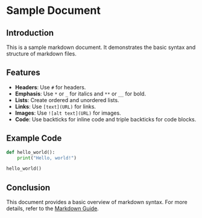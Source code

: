 # Sample Document

## Introduction

This is a sample markdown document. It demonstrates the basic syntax and structure of markdown files.

## Features

- **Headers**: Use `#` for headers.
- **Emphasis**: Use `*` or `_` for italics and `**` or `__` for bold.
- **Lists**: Create ordered and unordered lists.
- **Links**: Use `[text](URL)` for links.
- **Images**: Use `![alt text](URL)` for images.
- **Code**: Use backticks for inline code and triple backticks for code blocks.

## Example Code

```python
def hello_world():
    print("Hello, world!")

hello_world()
```

## Conclusion

This document provides a basic overview of markdown syntax. For more details, refer to the [Markdown Guide](https://www.markdownguide.org/).

